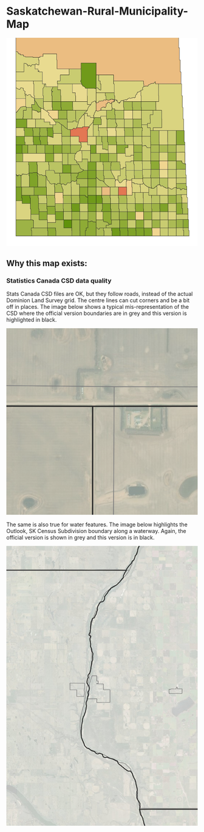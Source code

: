 # Saskatchewan-Rural-Municipality-Map

![township.jpg](township.jpg)


## Why this map exists:

### Statistics Canada CSD data quality

Stats Canada CSD files are OK, but they follow roads, instead of the actual Dominion Land Survey grid. The centre lines can cut corners and be a bit off in places. The image below shows a typical mis-representation of the CSD where the official version boundaries are in grey and this version is highlighted in black.

![roadline.png](roadline.png)

The same is also true for water features. The image below highlights the Outlook, SK Census Subdivision boundary along a waterway. Again, the official version is shown in grey and this version is in black.

![waterway.jpg](waterway.jpg)